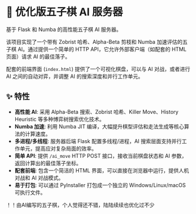 # 🤖 优化版五子棋 AI 服务器

基于 Flask 和 Numba 的高性能五子棋 AI 服务器。

该项目实现了一个带有 Zobrist 哈希、Alpha-Beta 剪枝和 Numba 加速评估的五子棋 AI。通过提供一个简单的 HTTP API，它允许外部客户端（如配套的 HTML 页面）请求 AI 的最佳落子。

配套的前端界面 (`index.html`) 提供了一个可视化棋盘，可以与 AI 对战，或者进行 AI 之间的自动对弈，并调整 AI 的搜索深度和并行工作单元。

## ✨ 特性

- **高性能 AI**: 采用 Alpha-Beta 搜索、Zobrist 哈希、Killer Move、History Heuristic 等多种博弈树搜索优化技术。
- **Numba 加速**: 利用 Numba JIT 编译，大幅提升棋型评估和走法生成等核心算法的计算速度。
- **多进程/多线程**: 服务器后端 Flask 配置多线程/进程，AI 搜索层面支持并行工作单元，提高应对复杂局面的效率。
- **简单 API**: 提供 `/ai_move` HTTP POST 接口，接收当前棋盘状态和 AI 参数，返回计算出的最佳落子坐标。
- **配套前端**: 包含一个简洁的 HTML 界面，可以直接在浏览器中运行，提供人机对战和 AI 对战模式。
- **易于打包**: 可以通过 PyInstaller 打包成一个独立的 Windows/Linux/macOS 可执行文件。

！！由AI编写的五子棋，个人觉得还不错，陆陆续续也优化过不少
